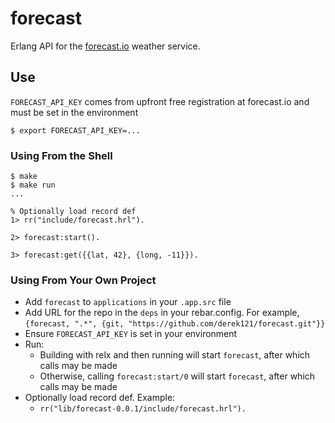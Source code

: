 # forecast

Erlang API for the [forecast.io](https://developer.forecast.io/) weather service.

## Use
`FORECAST_API_KEY` comes from upfront free registration at forecast.io and must be set in the environment

```
$ export FORECAST_API_KEY=...
```

### Using From the Shell
```
$ make
$ make run
...
 
% Optionally load record def
1> rr("include/forecast.hrl").

2> forecast:start().

3> forecast:get({{lat, 42}, {long, -11}}).                                   
```

### Using From Your Own Project
* Add `forecast` to `applications` in your `.app.src` file
* Add URL for the repo in the `deps` in your rebar.config. For example, `{forecast, ".*", {git, "https://github.com/derek121/forecast.git"}}`
* Ensure `FORECAST_API_KEY` is set in your environment
* Run:
  * Building with relx and then running will start `forecast`, after which calls may be made
  * Otherwise, calling `forecast:start/0` will start `forecast`, after which calls may be made
* Optionally load record def. Example:
  * `rr("lib/forecast-0.0.1/include/forecast.hrl").`

